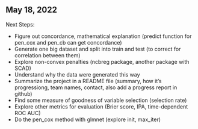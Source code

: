 ## May 18, 2022
Next Steps:
-	Figure out concordance, mathematical explanation (predict function for pen_cox and pen_cb can get concordance)
-	Generate one big dataset and split into train and test (to correct for correlation between them)
-	Explore non-convex penalties (ncbreg package, another package with SCAD)
-	Understand why the data were generated this way
-	Summarize the project in a README file (summary, how it’s progressiong, team names, contact, also add a progress report in github)
-	Find some measure of goodness of variable selection (selection rate)
-	Explore other metrics for evaluation (Brier score, IPA, time-dependent ROC AUC)
-	Do the pen_cox method with glmnet (explore init, max_iter)
